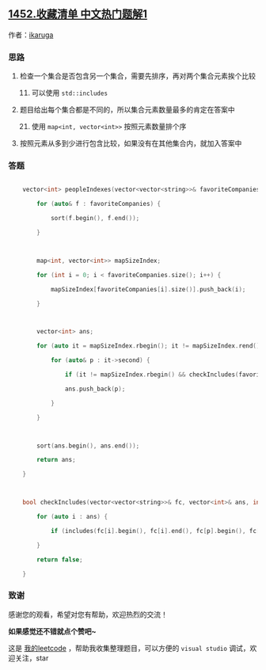 ## [1452.收藏清单 中文热门题解1](https://leetcode.cn/problems/people-whose-list-of-favorite-companies-is-not-a-subset-of-another-list/solutions/100000/favorite-companies-by-ikaruga)

作者：[ikaruga](https://leetcode.cn/u/ikaruga)

### 思路
1. 检查一个集合是否包含另一个集合，需要先排序，再对两个集合元素挨个比较
    11. 可以使用 `std::includes`

2. 题目给出每个集合都是不同的，所以集合元素数量最多的肯定在答案中
    21. 使用 `map<int, vector<int>>` 按照元素数量排个序

3. 按照元素从多到少进行包含比较，如果没有在其他集合内，就加入答案中

### 答题
```C++ []
    vector<int> peopleIndexes(vector<vector<string>>& favoriteCompanies) {
        for (auto& f : favoriteCompanies) {
            sort(f.begin(), f.end());
        }

        map<int, vector<int>> mapSizeIndex;
        for (int i = 0; i < favoriteCompanies.size(); i++) {
            mapSizeIndex[favoriteCompanies[i].size()].push_back(i);
        }

        vector<int> ans;
        for (auto it = mapSizeIndex.rbegin(); it != mapSizeIndex.rend(); it++) {
            for (auto& p : it->second) {
                if (it != mapSizeIndex.rbegin() && checkIncludes(favoriteCompanies, ans, p)) continue;
                ans.push_back(p);
            }
        }

        sort(ans.begin(), ans.end());
        return ans;
    }

    bool checkIncludes(vector<vector<string>>& fc, vector<int>& ans, int p) {
        for (auto i : ans) {
            if (includes(fc[i].begin(), fc[i].end(), fc[p].begin(), fc[p].end())) return true;
        }
        return false;
    }    
```



### 致谢

感谢您的观看，希望对您有帮助，欢迎热烈的交流！  

**如果感觉还不错就点个赞吧~**

这是 [我的leetcode](https://github.com/AhJo53589/leetcode-cn) ，帮助我收集整理题目，可以方便的 `visual studio` 调试，欢迎关注，star

